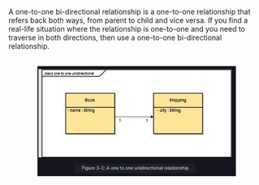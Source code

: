 A one-to-one bi-directional relationship is a one-to-one relationship that refers back both ways, from parent to child and vice versa. If you find a real-life situation where the relationship is one-to-one and you need to traverse in both directions, then use a one-to-one bi-directional relationship.

<br>
<div align="center">
  <img src="../img/standonly.JPG">
<br>
